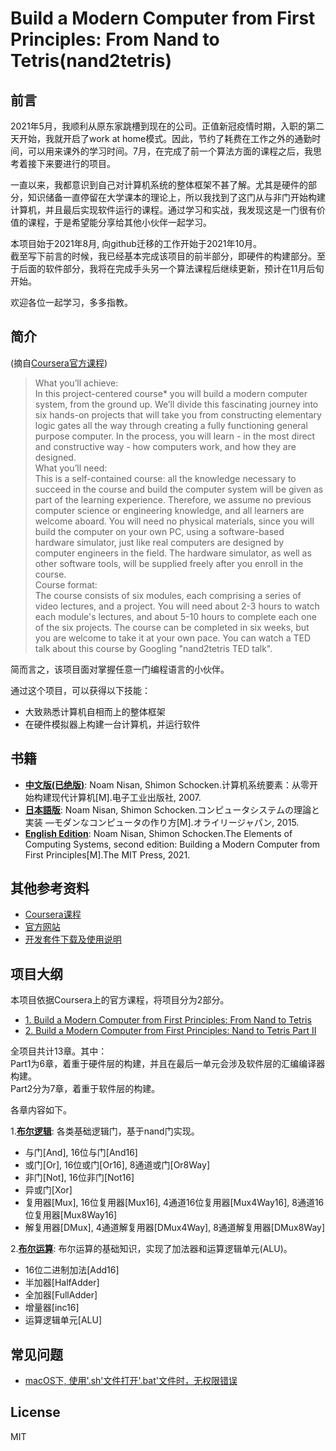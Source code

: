 # Build a Modern Computer from First Principles: From Nand to Tetris(nand2tetris)

## 前言


2021年5月，我顺利从原东家跳槽到现在的公司。正值新冠疫情时期，入职的第二天开始，我就开启了work at home模式。因此，节约了耗费在工作之外的通勤时间，可以用来课外的学习时间。7月，在完成了前一个算法方面的课程之后，我思考着接下来要进行的项目。

一直以来，我都意识到自己对计算机系统的整体框架不甚了解。尤其是硬件的部分，知识储备一直停留在大学课本的理论上，所以我找到了这门从与非门开始构建计算机，并且最后实现软件运行的课程。通过学习和实战，我发现这是一门很有价值的课程，于是希望能分享给其他小伙伴一起学习。

本项目始于2021年8月, 向github迁移的工作开始于2021年10月。   
截至写下前言的时候，我已经基本完成该项目的前半部分，即硬件的构建部分。至于后面的软件部分，我将在完成手头另一个算法课程后继续更新，预计在11月后旬开始。

欢迎各位一起学习，多多指教。

## 简介
(摘自[Coursera官方课程](https://www.coursera.org/learn/build-a-computer))
>What you’ll achieve:   
In this project-centered course* you will build a modern computer system, from the ground up. We’ll divide this fascinating journey into six hands-on projects that will take you from constructing elementary logic gates all the way through creating a fully functioning general purpose computer. In the process, you will learn - in the most direct and constructive way - how computers work, and how they are designed.   
What you’ll need:   
This is a self-contained course: all the knowledge necessary to succeed in the course and build the computer system will be given as part of the learning experience. Therefore, we assume no previous computer science or engineering knowledge, and all learners are welcome aboard. You will need no physical materials, since you will build the computer on your own PC, using a software-based hardware simulator, just like real computers are designed by computer engineers in the field. The hardware simulator, as well as other software tools, will be supplied freely after you enroll in the course.   
Course format:   
The course consists of six modules, each comprising a series of video lectures, and a project. You will need about 2-3 hours to watch each module's lectures, and about 5-10 hours to complete each one of the six projects. The course can be completed in six weeks, but you are welcome to take it at your own pace. You can watch a TED talk about this course by Googling "nand2tetris TED talk".

简而言之，该项目面对掌握任意一门编程语言的小伙伴。

通过这个项目，可以获得以下技能：

* 大致熟悉计算机自相而上的整体框架
* 在硬件模拟器上构建一台计算机，并运行软件

## 书籍

* [**中文版(已绝版)**](https://book.douban.com/subject/1998341/): Noam Nisan, Shimon Schocken.计算机系统要素：从零开始构建现代计算机[M].电子工业出版社, 2007.
* [**日本語版**](https://www.oreilly.co.jp/books/9784873117126/): Noam Nisan, Shimon Schocken.コンピュータシステムの理論と実装 ―モダンなコンピュータの作り方[M].オライリージャパン, 2015.
* [**English Edition**](https://mitpress.mit.edu/books/elements-computing-systems-second-edition): Noam Nisan, Shimon Schocken.The Elements of Computing Systems, second edition: Building a Modern Computer from First Principles[M].The MIT Press, 2021.


## 其他参考资料
* [Coursera课程](https://www.coursera.org/learn/build-a-computer)
* [官方网站](https://www.nand2tetris.org) 
* [开发套件下载及使用说明](https://www.nand2tetris.org/software) 


## 项目大纲

本项目依据Coursera上的官方课程，将项目分为2部分。

* [1. Build a Modern Computer from First Principles: From Nand to Tetris](https://www.coursera.org/learn/build-a-computer)
* [2. Build a Modern Computer from First Principles: Nand to Tetris Part II](https://www.coursera.org/learn/nand2tetris2) 

全项目共计13章。其中：   
Part1为6章，着重于硬件层的构建，并且在最后一单元会涉及软件层的汇编编译器构建。   
Part2分为7章，着重于软件层的构建。

各章内容如下。

1.[**布尔逻辑**](projects/01/README.md): 各类基础逻辑门，基于nand门实现。

* 与门[And], 16位与门[And16]
* 或门[Or], 16位或门[Or16], 8通道或门[Or8Way]
* 非门[Not], 16位非门[Not16]
* 异或门[Xor]
* 复用器[Mux], 16位复用器[Mux16], 4通道16位复用器[Mux4Way16], 8通道16位复用器[Mux8Way16]
* 解复用器[DMux], 4通道解复用器[DMux4Way], 8通道解复用器[DMux8Way]

2.[**布尔运算**](projects/02/README.md): 布尔运算的基础知识，实现了加法器和运算逻辑单元(ALU)。

* 16位二进制加法[Add16]
* 半加器[HalfAdder]
* 全加器[FullAdder]
* 增量器[inc16]
* 运算逻辑单元[ALU]

## 常见问题
* [macOS下, 使用'.sh'文件打开'.bat'文件时，无权限错误]()
## License
MIT